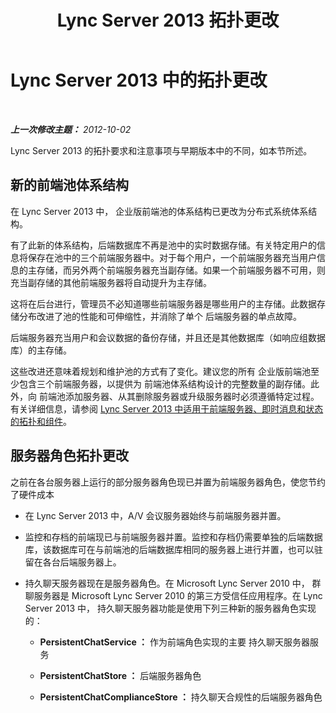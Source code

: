 ﻿---
title: Lync Server 2013 拓扑更改
TOCTitle: 拓扑更改
ms:assetid: 9e40ef93-9ab0-498c-9bbf-f94584353e53
ms:mtpsurl: https://technet.microsoft.com/zh-cn/library/JJ688153(v=OCS.15)
ms:contentKeyID: 49888532
ms.date: 05/19/2016
mtps_version: v=OCS.15
ms.translationtype: HT
---

# Lync Server 2013 中的拓扑更改

 

_**上一次修改主题：** 2012-10-02_

Lync Server 2013 的拓扑要求和注意事项与早期版本中的不同，如本节所述。

## 新的前端池体系结构

在 Lync Server 2013 中， 企业版前端池的体系结构已更改为分布式系统体系结构。

有了此新的体系结构，后端数据库不再是池中的实时数据存储。有关特定用户的信息将保存在池中的三个前端服务器中。对于每个用户，一个前端服务器充当用户信息的主存储，而另外两个前端服务器充当副存储。如果一个前端服务器不可用，则充当副存储的其他前端服务器将自动提升为主存储。

这将在后台进行，管理员不必知道哪些前端服务器是哪些用户的主存储。此数据存储分布改进了池的性能和可伸缩性，并消除了单个 后端服务器的单点故障。

后端服务器充当用户和会议数据的备份存储，并且还是其他数据库（如响应组数据库）的主存储。

这些改进还意味着规划和维护池的方式有了变化。建议您的所有 企业版前端池至少包含三个前端服务器，以提供为 前端池体系结构设计的完整数量的副存储。此外，向 前端池添加服务器、从其删除服务器或升级服务器时必须遵循特定过程。有关详细信息，请参阅 [Lync Server 2013 中适用于前端服务器、即时消息和状态的拓扑和组件](lync-server-2013-topologies-and-components-for-front-end-servers-instant-messaging-and-presence.md)。

## 服务器角色拓扑更改

之前在各台服务器上运行的部分服务器角色现已并置为前端服务器角色，使您节约了硬件成本

  - 在 Lync Server 2013 中，A/V 会议服务器始终与前端服务器并置。

  - 监控和存档的前端现已与前端服务器并置。监控和存档仍需要单独的后端数据库，该数据库可在与前端池的后端数据库相同的服务器上进行并置，也可以驻留在各台后端服务器上。

  - 持久聊天服务器现在是服务器角色。在 Microsoft Lync Server 2010 中， 群聊服务器是 Microsoft Lync Server 2010 的第三方受信任应用程序。在 Lync Server 2013 中， 持久聊天服务器功能是使用下列三种新的服务器角色实现的：
    
      - **PersistentChatService ：** 作为前端角色实现的主要 持久聊天服务器服务
    
      - **PersistentChatStore ：** 后端服务器角色
    
      - **PersistentChatComplianceStore ：** 持久聊天合规性的后端服务器角色

